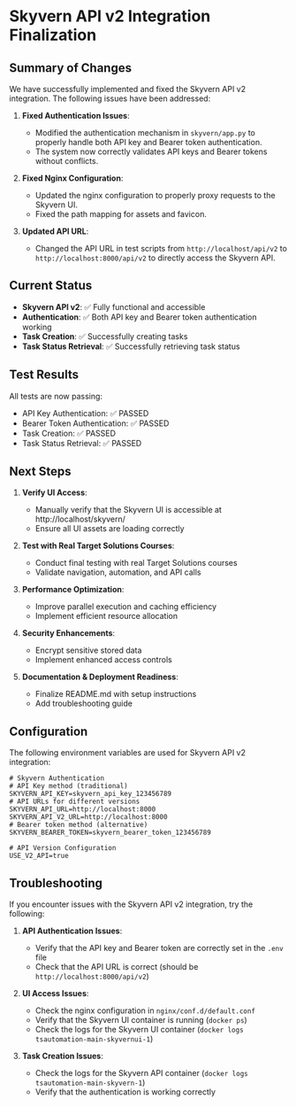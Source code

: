 # Skyvern API v2 Integration Finalization

## Summary of Changes

We have successfully implemented and fixed the Skyvern API v2 integration. The following issues have been addressed:

1. **Fixed Authentication Issues**:
   - Modified the authentication mechanism in `skyvern/app.py` to properly handle both API key and Bearer token authentication.
   - The system now correctly validates API keys and Bearer tokens without conflicts.

2. **Fixed Nginx Configuration**:
   - Updated the nginx configuration to properly proxy requests to the Skyvern UI.
   - Fixed the path mapping for assets and favicon.

3. **Updated API URL**:
   - Changed the API URL in test scripts from `http://localhost/api/v2` to `http://localhost:8000/api/v2` to directly access the Skyvern API.

## Current Status

- **Skyvern API v2**: ✅ Fully functional and accessible
- **Authentication**: ✅ Both API key and Bearer token authentication working
- **Task Creation**: ✅ Successfully creating tasks
- **Task Status Retrieval**: ✅ Successfully retrieving task status

## Test Results

All tests are now passing:
- API Key Authentication: ✅ PASSED
- Bearer Token Authentication: ✅ PASSED
- Task Creation: ✅ PASSED
- Task Status Retrieval: ✅ PASSED

## Next Steps

1. **Verify UI Access**:
   - Manually verify that the Skyvern UI is accessible at http://localhost/skyvern/
   - Ensure all UI assets are loading correctly

2. **Test with Real Target Solutions Courses**:
   - Conduct final testing with real Target Solutions courses
   - Validate navigation, automation, and API calls

3. **Performance Optimization**:
   - Improve parallel execution and caching efficiency
   - Implement efficient resource allocation

4. **Security Enhancements**:
   - Encrypt sensitive stored data
   - Implement enhanced access controls

5. **Documentation & Deployment Readiness**:
   - Finalize README.md with setup instructions
   - Add troubleshooting guide

## Configuration

The following environment variables are used for Skyvern API v2 integration:

```
# Skyvern Authentication
# API Key method (traditional)
SKYVERN_API_KEY=skyvern_api_key_123456789
# API URLs for different versions
SKYVERN_API_URL=http://localhost:8000
SKYVERN_API_V2_URL=http://localhost:8000
# Bearer token method (alternative)
SKYVERN_BEARER_TOKEN=skyvern_bearer_token_123456789

# API Version Configuration
USE_V2_API=true
```

## Troubleshooting

If you encounter issues with the Skyvern API v2 integration, try the following:

1. **API Authentication Issues**:
   - Verify that the API key and Bearer token are correctly set in the `.env` file
   - Check that the API URL is correct (should be `http://localhost:8000/api/v2`)

2. **UI Access Issues**:
   - Check the nginx configuration in `nginx/conf.d/default.conf`
   - Verify that the Skyvern UI container is running (`docker ps`)
   - Check the logs for the Skyvern UI container (`docker logs tsautomation-main-skyvernui-1`)

3. **Task Creation Issues**:
   - Check the logs for the Skyvern API container (`docker logs tsautomation-main-skyvern-1`)
   - Verify that the authentication is working correctly
